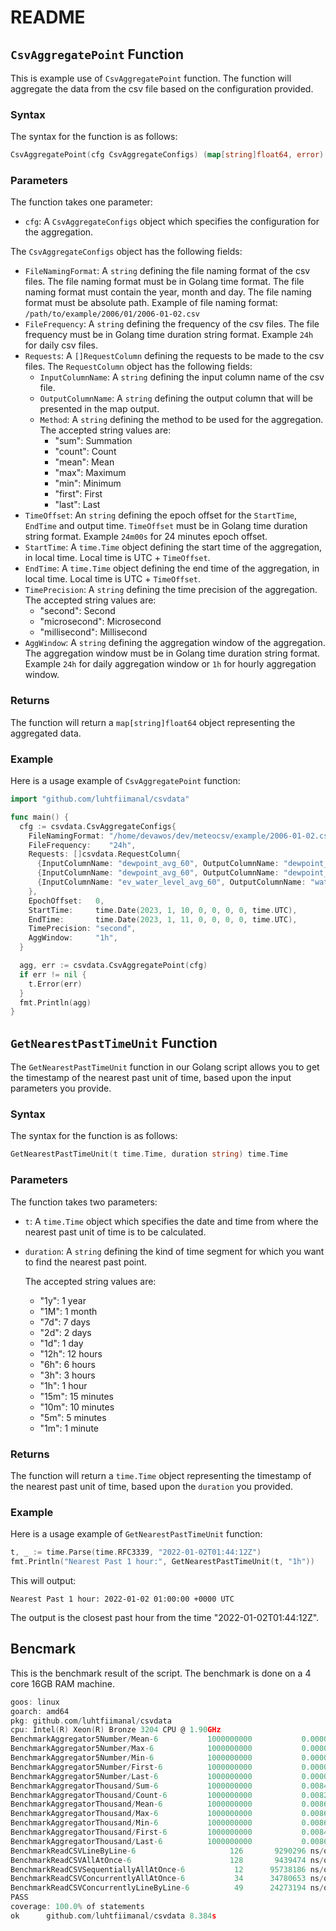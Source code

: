 # README

## `CsvAggregatePoint` Function

This is example use of `CsvAggregatePoint` function. The function will aggregate the data from the csv file based on the configuration provided.

### Syntax

The syntax for the function is as follows:

```go
CsvAggregatePoint(cfg CsvAggregateConfigs) (map[string]float64, error)
```

### Parameters

The function takes one parameter:

- `cfg`: A `CsvAggregateConfigs` object which specifies the configuration for the aggregation.

The `CsvAggregateConfigs` object has the following fields:

- `FileNamingFormat`: A `string` defining the file naming format of the csv files. The file naming format must be in Golang time format. The file naming format must contain the year, month and day. The file naming format must be absolute path. Example of file naming format: `/path/to/example/2006/01/2006-01-02.csv`
- `FileFrequency`: A `string` defining the frequency of the csv files. The file frequency must be in Golang time duration string format. Example `24h` for daily csv files.
- `Requests`: A `[]RequestColumn` defining the requests to be made to the csv files. The `RequestColumn` object has the following fields:
  - `InputColumnName`: A `string` defining the input column name of the csv file.
  - `OutputColumnName`: A `string` defining the output column that will be presented in the map output.
  - `Method`: A `string` defining the method to be used for the aggregation. The accepted string values are:
    - "sum": Summation
    - "count": Count
    - "mean": Mean
    - "max": Maximum
    - "min": Minimum
    - "first": First
    - "last": Last
- `TimeOffset`: An `string` defining the epoch offset for the `StartTime`, `EndTime` and output time. `TimeOffset` must be in Golang time duration string format. Example `24m00s` for 24 minutes epoch offset.
- `StartTime`: A `time.Time` object defining the start time of the aggregation, in local time. Local time is UTC + `TimeOffset`.
- `EndTime`: A `time.Time` object defining the end time of the aggregation, in local time. Local time is UTC + `TimeOffset`.
- `TimePrecision`: A `string` defining the time precision of the aggregation. The accepted string values are:
  - "second": Second
  - "microsecond": Microsecond
  - "millisecond": Millisecond
- `AggWindow`: A `string` defining the aggregation window of the aggregation. The aggregation window must be in Golang time duration string format. Example `24h` for daily aggregation window or `1h` for hourly aggregation window.

### Returns

The function will return a `map[string]float64` object representing the aggregated data.

### Example

Here is a usage example of `CsvAggregatePoint` function:

```go
import "github.com/luhtfiimanal/csvdata"

func main() {
  cfg := csvdata.CsvAggregateConfigs{
    FileNamingFormat: "/home/devawos/dev/meteocsv/example/2006-01-02.csv",
    FileFrequency:    "24h",
    Requests: []csvdata.RequestColumn{
      {InputColumnName: "dewpoint_avg_60", OutputColumnName: "dewpoint_avg", Method: csvdata.MEAN},
      {InputColumnName: "dewpoint_avg_60", OutputColumnName: "dewpoint_max", Method: csvdata.MAX},
      {InputColumnName: "ev_water_level_avg_60", OutputColumnName: "water_level", Method: csvdata.MEAN},
    },
    EpochOffset:   0,
    StartTime:     time.Date(2023, 1, 10, 0, 0, 0, 0, time.UTC),
    EndTime:       time.Date(2023, 1, 11, 0, 0, 0, 0, time.UTC),
    TimePrecision: "second",
    AggWindow:     "1h",
  }

  agg, err := csvdata.CsvAggregatePoint(cfg)
  if err != nil {
    t.Error(err)
  }
  fmt.Println(agg)
}
```

## `GetNearestPastTimeUnit` Function

The `GetNearestPastTimeUnit` function in our Golang script allows you to get the timestamp of the nearest past unit of time, based upon the input parameters you provide.

### Syntax

The syntax for the function is as follows:

```go
GetNearestPastTimeUnit(t time.Time, duration string) time.Time
```

### Parameters

The function takes two parameters:

- `t`: A `time.Time` object which specifies the date and time from where the nearest past unit of time is to be calculated.

- `duration`: A `string` defining the kind of time segment for which you want to find the nearest past point.

  The accepted string values are:
  
  - "1y": 1 year
  - "1M": 1 month
  - "7d": 7 days
  - "2d": 2 days
  - "1d": 1 day
  - "12h": 12 hours
  - "6h": 6 hours
  - "3h": 3 hours
  - "1h": 1 hour
  - "15m": 15 minutes
  - "10m": 10 minutes
  - "5m": 5 minutes
  - "1m": 1 minute

### Returns

The function will return a `time.Time` object representing the timestamp of the nearest past unit of time, based upon the `duration` you provided.

### Example

Here is a usage example of `GetNearestPastTimeUnit` function:

```go
t, _ := time.Parse(time.RFC3339, "2022-01-02T01:44:12Z")
fmt.Println("Nearest Past 1 hour:", GetNearestPastTimeUnit(t, "1h"))
```

This will output:

```
Nearest Past 1 hour: 2022-01-02 01:00:00 +0000 UTC
```

The output is the closest past hour from the time "2022-01-02T01:44:12Z".


## Bencmark
This is the benchmark result of the script. The benchmark is done on a 4 core 16GB RAM machine.
```go
goos: linux
goarch: amd64
pkg: github.com/luhtfiimanal/csvdata
cpu: Intel(R) Xeon(R) Bronze 3204 CPU @ 1.90GHz
BenchmarkAggregator5Number/Mean-6          	1000000000	         0.0000260 ns/op	       0 B/op	       0 allocs/op
BenchmarkAggregator5Number/Max-6           	1000000000	         0.0000134 ns/op	       0 B/op	       0 allocs/op
BenchmarkAggregator5Number/Min-6           	1000000000	         0.0000149 ns/op	       0 B/op	       0 allocs/op
BenchmarkAggregator5Number/First-6         	1000000000	         0.0000194 ns/op	       0 B/op	       0 allocs/op
BenchmarkAggregator5Number/Last-6          	1000000000	         0.0000187 ns/op	       0 B/op	       0 allocs/op
BenchmarkAggregatorThousand/Sum-6          	1000000000	         0.008420 ns/op	       0 B/op	       0 allocs/op
BenchmarkAggregatorThousand/Count-6        	1000000000	         0.008290 ns/op	       0 B/op	       0 allocs/op
BenchmarkAggregatorThousand/Mean-6         	1000000000	         0.008646 ns/op	       0 B/op	       0 allocs/op
BenchmarkAggregatorThousand/Max-6          	1000000000	         0.008687 ns/op	       0 B/op	       0 allocs/op
BenchmarkAggregatorThousand/Min-6          	1000000000	         0.008664 ns/op	       0 B/op	       0 allocs/op
BenchmarkAggregatorThousand/First-6        	1000000000	         0.008466 ns/op	       0 B/op	       0 allocs/op
BenchmarkAggregatorThousand/Last-6         	1000000000	         0.008690 ns/op	       0 B/op	       0 allocs/op
BenchmarkReadCSVLineByLine-6               	     126	   9290296 ns/op	 1648463 B/op	    2910 allocs/op
BenchmarkReadCSVAllAtOnce-6                	     128	   9439474 ns/op	 1775413 B/op	    2923 allocs/op
BenchmarkReadCSVSequentiallyAllAtOnce-6    	      12	  95738186 ns/op	17721998 B/op	   29209 allocs/op
BenchmarkReadCSVConcurrentlyAllAtOnce-6    	      34	  34780653 ns/op	17721476 B/op	   29218 allocs/op
BenchmarkReadCSVConcurrentlyLineByLine-6   	      49	  24273194 ns/op	16452236 B/op	   29091 allocs/op
PASS
coverage: 100.0% of statements
ok  	github.com/luhtfiimanal/csvdata	8.384s
```

